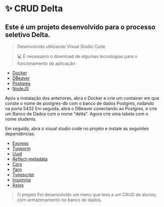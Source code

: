 # ✨ CRUD Delta
## Este é um projeto desenvolvido para o processo seletivo Delta.
> Desenvolvido utilizando Visual Studio Code

> 💻 É necessário o download de algumas tecnologias para o funcionamento da aplicação:


* [Docker](https://www.docker.com/get-started)
* [DBeaver](https://dbeaver.com/download/)
* [Postgres](https://www.postgresql.org/download/)
* [NodeJS](https://nodejs.org/en/)

Após a instalação dos anteriores, abra o Docker e crie um container em que conste o nome de postgres-db com o banco de dados Postgres, rodando na porta 5432
Em seguida, abra o DBeaver conectando ao Postgres, e crie um Banco de Dados com o nome "delta". Agora crie uma tabela com o nome students.

Em seguida, abra o visual studio code no projeto e instale as seguintes dependências:
* [Exoress](https://expressjs.com/pt-br/starter/installing.html)
* [Typeorm](https://www.npmjs.com/package/typeorm)
* [Uuid](https://www.npmjs.com/package/uuid)
* [Reflect-metadata](https://www.npmjs.com/package/reflect-metadata)
* [Cors](https://www.npmjs.com/package/cors)
* [Yarn](https://classic.yarnpkg.com/en/docs/install/#windows-stable) 
* [Typescript](https://www.typescriptlang.org/download)
* [Insomnia](https://insomnia.rest/pricing)
* [Axios](https://www.npmjs.com/package/axios)




> O projeto
Foi desenvolvido um menu que leva a um CRUD de alunos, com armazenamento no banco de dados.
